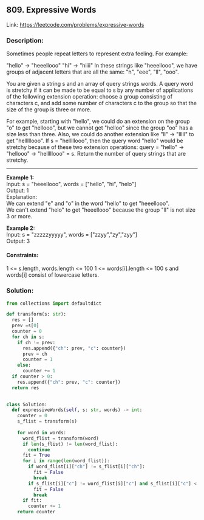 ## 809. Expressive Words
Link: https://leetcode.com/problems/expressive-words

### Description:
Sometimes people repeat letters to represent extra feeling. For example:

"hello" -> "heeellooo"
"hi" -> "hiiii"
In these strings like "heeellooo", we have groups of adjacent letters that are all the same: "h", "eee", "ll", "ooo".

You are given a string s and an array of query strings words. A query word is stretchy if it can be made to be equal to s by any number of applications of the following extension operation: choose a group consisting of characters c, and add some number of characters c to the group so that the size of the group is three or more.

For example, starting with "hello", we could do an extension on the group "o" to get "hellooo", but we cannot get "helloo" since the group "oo" has a size less than three. Also, we could do another extension like "ll" -> "lllll" to get "helllllooo". If s = "helllllooo", then the query word "hello" would be stretchy because of these two extension operations: query = "hello" -> "hellooo" -> "helllllooo" = s.
Return the number of query strings that are stretchy.

---

**Example 1:**  
Input: s = "heeellooo", words = ["hello", "hi", "helo"]  
Output: 1  
Explanation:  
We can extend "e" and "o" in the word "hello" to get "heeellooo".  
We can't extend "helo" to get "heeellooo" because the group "ll" is not size 3 or more.  

**Example 2:**  
Input: s = "zzzzzyyyyy", words = ["zzyy","zy","zyy"]  
Output: 3  

#### Constraints:
1 <= s.length, words.length <= 100
1 <= words[i].length <= 100
s and words[i] consist of lowercase letters.

### Solution: 
```python
from collections import defaultdict

def transform(s: str):
  res = []
  prev =s[0]
  counter = 0
  for ch in s:
    if ch != prev:
      res.append({"ch": prev, "c": counter})
      prev = ch
      counter = 1
    else:
      counter += 1
  if counter > 0:
    res.append({"ch": prev, "c": counter})
  return res
  

class Solution:
  def expressiveWords(self, s: str, words) -> int:
    counter = 0
    s_flist = transform(s)
    
    for word in words:
      word_flist = transform(word)
      if len(s_flist) != len(word_flist):
        continue
      fit = True
      for i in range(len(word_flist)):
        if word_flist[i]["ch"] != s_flist[i]["ch"]:
          fit = False
          break
        if s_flist[i]["c"] != word_flist[i]["c"] and s_flist[i]["c"] < 3 or word_flist[i]["c"] > s_flist[i]["c"]:
          fit = False
          break
      if fit:
        counter += 1
    return counter
        

```
